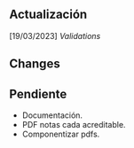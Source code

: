 ## **Actualización**
[19/03/2023] *Validations*


## **Changes**


## **Pendiente**
-   Documentación.
-   PDF notas cada acreditable.
-   Componentizar pdfs.
